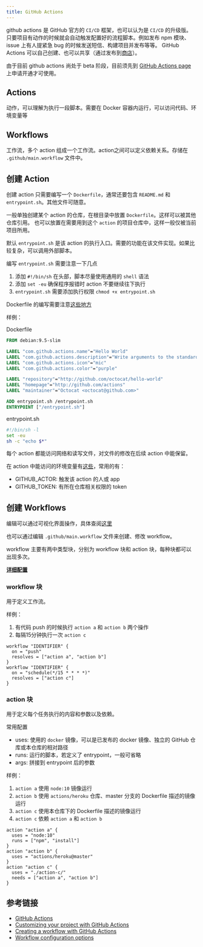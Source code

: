 ```yaml
---
title: GitHub Actions
---
```


github actions 是 GitHub 官方的 `CI/CD` 框架，也可以认为是 `CI/CD` 的升级版。只要项目有动作的时候就会自动触发配置好的流程脚本。例如发布 npm 模块、issue 上有人提紧急 bug 的时候发送短信、构建项目并发布等等。
GitHub Actions 可以自己创建、也可以共享（通过发布到[商店](https://github.com/marketplace?type=actions)）。

由于目前 github actions 尚处于 beta 阶段，目前须先到 [GitHub Actions page](https://github.com/features/actions) 上申请开通才可使用。

## Actions

动作，可以理解为执行一段脚本。需要在 Docker 容器内运行，可以访问代码、环境变量等

## Workflows

工作流，多个 action 组成一个工作流。action之间可以定义依赖关系。存储在 `.github/main.workflow` 文件中。

## 创建 Action

创建 action 只需要编写一个 `Dockerfile`，通常还要包含 `README.md` 和 `entrypoint.sh`。其他文件可随意。

一般单独创建某个 action 的仓库，在根目录中放置 `Dockerfile`。这样可以被其他仓库引用。
也可以放置在需要用到这个 `action` 的项目仓库中，这样一般仅被当前项目所用。

默认 `entrypoint.sh` 是该 action 的执行入口。需要的功能在该文件实现。如果比较复杂，可以调用外部脚本。

编写 `entrypoint.sh` 需要注意一下几点

1. 添加 `#!/bin/sh` 在头部，脚本尽量使用通用的 `shell` 语法
2. 添加 `set -eu` 确保程序报错时 action 不要继续往下执行
3. `entrypoint.sh` 需要添加执行权限 `chmod +x entrypoint.sh`

Dockerfile 的编写需要注意[这些地方](https://developer.github.com/actions/creating-github-actions/creating-a-docker-container/)

样例：

Dockerfile

```Dockerfile
FROM debian:9.5-slim

LABEL "com.github.actions.name"="Hello World"
LABEL "com.github.actions.description"="Write arguments to the standard output"
LABEL "com.github.actions.icon"="mic"
LABEL "com.github.actions.color"="purple"

LABEL "repository"="http://github.com/octocat/hello-world"
LABEL "homepage"="http://github.com/actions"
LABEL "maintainer"="Octocat <octocat@github.com>"

ADD entrypoint.sh /entrypoint.sh
ENTRYPOINT ["/entrypoint.sh"]
```

entrypoint.sh

```sh
#!/bin/sh -l
set -eu
sh -c "echo $*"
```

每个 action 都能访问网络和读写文件，对文件的修改在后续 action 中能保留。

在 action 中能访问的环境变量有[这些](https://developer.github.com/actions/creating-github-actions/accessing-the-runtime-environment/#environment-variables)，常用的有：

- GITHUB_ACTOR: 触发该 action 的人或 app
- GITHUB_TOKEN: 有所在仓库相关权限的 token

## 创建 Workflows

编辑可以通过可视化界面操作，具体查阅[这里](https://help.github.com/en/articles/creating-a-workflow-with-github-actions)

也可以通过编辑 `.github/main.workflow` 文件来创建、修改 workflow。

workflow 主要有两中类型块，分别为 workflow 块和 action 块，每种块都可以出现多次。

__[详细配置](https://developer.github.com/actions/managing-workflows/workflow-configuration-options/)__

### workflow 块

用于定义工作流。

样例：

1. 有代码 push 的时候执行 `action a` 和 `action b` 两个操作
2. 每隔15分钟执行一次 `action c`

```
workflow "IDENTIFIER" {
  on = "push"
  resolves = ["action a", "action b"]
}
workflow "IDENTIFIER" {
  on = "schedule(*/15 * * * *)"
  resolves = ["action c"]
}
```

### action 块

用于定义每个任务执行的内容和参数以及依赖。

常用配置

- uses: 使用的 `docker` 镜像，可以是已发布的 docker 镜像、独立的 GitHub 仓库或本仓库的相对路径
- runs: 运行的脚本，若定义了 entrypoint，一般可省略
- args: 拼接到 entrypoint 后的参数

样例：

1. `action a` 使用 `node:10` 镜像运行
2. `action b` 使用 `actions/heroku` 仓库、master 分支的 Dockerfile 描述的镜像运行
3. `action c` 使用本仓库下的 Dockerfile 描述的镜像运行
4. `action c` 依赖 `action a` 和 `action b`

```
action "action a" {
  uses = "node:10"
  runs = ["npm", "install"]
}
action "action b" {
  uses = "actions/heroku@master"
}
action "action c" {
  uses = "./action-c/"
  needs = ["action a", "action b"]
}
```

## 参考链接

- [GitHub Actions](https://developer.github.com/actions/)
- [Customizing your project with GitHub Actions](https://help.github.com/en/articles/customizing-your-project-with-github-actions)
- [Creating a workflow with GitHub Actions](https://help.github.com/en/articles/creating-a-workflow-with-github-actions)
- [Workflow configuration options](https://developer.github.com/actions/managing-workflows/workflow-configuration-options/)
